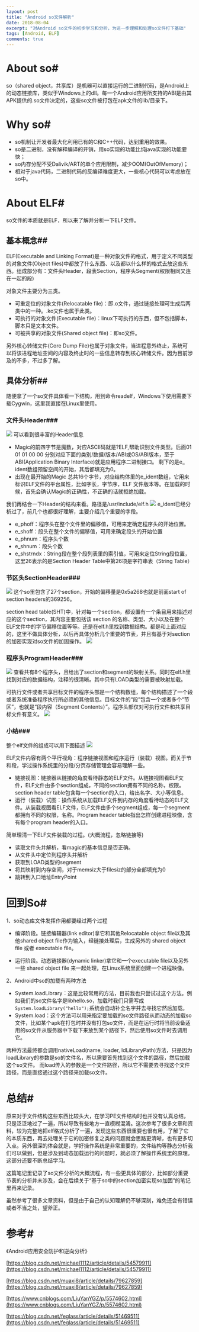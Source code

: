 ```yaml
---
layout: post
title: "Android so文件解析"
date: 2018-08-04
excerpt: "对Android so文件的初步学习和分析，为进一步理解和处理so文件打下基础"
tags: [Android, ELF]
comments: true
---
```


# About so#
so（shared object，共享库）是机器可以直接运行的二进制代码，是Android上的动态链接库，类似于Windows上的dll。每一个Android应用所支持的ABI是由其APK提供的.so文件决定的，这些so文件被打包在apk文件的lib/目录下。
# Why so#

- so机制让开发者最大化利用已有的C和C++代码，达到重用的效果。
- so是二进制，没有解释编译的开销，用so实现的功能比纯java实现的功能要快；
- so内存分配不受Dalivik/ART的单个应用限制，减少OOM(OutOfMemory)；
- 相对于java代码，二进制代码的反编译难度更大，一些核心代码可以考虑放在so中。

# About ELF#
so文件的本质就是ELF，所以来了解并分析一下ELF文件。

##  基本概念##
ELF(Executable and Linking Format)是一种对象文件的格式，用于定义不同类型的对象文件(Object files)中都放了什么东西、以及都以什么样的格式去放这些东西。组成部分有：文件头Header，段表Section，程序头Segment(权限相同又连在一起的段)

对象文件主要分为三类。

- 可重定位的对象文件(Relocatable file)：即.o文件，通过链接处理可生成后两类中的一种。.ko文件也属于此类。
- 可执行的对象文件(Executable file)：linux下可执行的东西，但不包括脚本，脚本只是文本文件。
- 可被共享的对象文件(Shared object file)：即so文件。

另外核心转储文件(Core Dump File)也属于对象文件，当进程意外终止，系统可以将该进程地址空间的内容及终止时的一些信息转存到核心转储文件。因为目前涉及的不多，不过多了解。

##  具体分析##
随便拿了一个so文件具体看一下结构，用到命令readelf，Windows下使用需要下载Cygwin，这里我直接在Linux里使用。

### 文件头Header###
![](https://i.loli.net/2018/08/07/5b69413245734.png)
可以看到很丰富的Header信息

- Magic的前四字节是魔数，对应ASCII码就是?ELF,帮助识别文件类型。后面01 01 01 00 00 分别对应下面的类别/数据/版本/ABI或OS/ABI版本，至于ABI(Application Binary Interface)就是应用程序二进制接口。
剩下的是e_ ident数组预留空间的开始，其后都填充为0。
- 出现在最开始的Magic
总共16个字节，对应结构体里的e_ident数组，它用来标识ELF文件的平台属性，比如字长，字节序，ELF 文件版本等。在加载的时候，首先会确认Magic的正确性，不正确的话就拒绝加载。

我们再结合一下Header的结构来看。路径是/usr/include/elf.h
![](https://i.loli.net/2018/08/07/5b693aa312f44.png)
e_ident已经分析过了，前几个也都很好理解，主要介绍几个重要的字段。

- e_phoff：程序头在整个文件里的偏移值，可用来定确定程序头的开始位置。
- e_shoff：段头在整个文件的偏移值，可用来确定段头的开始位置
- e_phnum：程序头个数
- e_shnum：段头个数
- e_shstrndx：String段在整个段列表里的索引值，可用来定位String段位置，这里26表示的是Section Header Table中第26项是字符串表（String Table）

### 节区头SectionHeader###
![](https://i.loli.net/2018/08/07/5b694f84bb5d8.png)
这个so里包含了27个section，开始的偏移量是0x5a268也就是前面start of section headers的369256。

section head table(SHT)中，针对每一个section，都设置有一个条目用来描述对应的这个section，其内容主要包括该 section 的名称、类型、大小以及在整个ELF文件中的字节偏移位置等等。还是在elf.h里找到数据结构。都是和上面对应的，这里不做具体分析，以后再具体分析几个重要的节表，并且有基于对section的加密实现对so文件的加固操作。
![](https://i.loli.net/2018/08/07/5b6950d314d4a.png)

### 程序头ProgramHeader###
![](https://i.loli.net/2018/08/07/5b695588084be.png)
查看共有8个程序头，且给出了section和segment的映射关系。同时在elf.h里找到对应的数据结构，注释的很清晰。其中只有LOAD类型的需要被映射加载。

可执行文件或者共享目标文件的程序头部是一个结构数组，每个结构描述了一个段或者系统准备程序执行所必须的其他信息。目标文件的“段”包含一个或者多个“节区”，也就是“段内容（Segment Contents）”。程序头部仅对可执行文件和共享目标文件有意义。
![](https://i.loli.net/2018/08/07/5b69551f3d73c.png)

### 小结###
整个elf文件的组成可以用下图描述
![](https://i.loli.net/2018/08/07/5b6960ae22a12.png)

ELF文件内容有两个平行视角：程序链接视图和程序运行（装载）视图。而关于节和段，学过操作系统里的分段/分页存储管理会容易理解一些。

- 链接视图：链接器从链接的角度看待静态的ELF文件。从链接视图看ELF文件，ELF文件由多个section组成，不同的section拥有不同的名称，权限。section header table包含每一个section的入口，给出名字、大小等信息。
- 运行（装载）试图：操作系统从加载ELF文件到内存的角度看待动态的ELF文件。从装载视图看ELF文件，ELF文件由多个segment组成，每一个segment都拥有不同的权限，名称。Program header table指出怎样创建进程映像，含有每个program header的入口。


简单理清一下ELF文件装载的过程。(大概流程，忽略链接等)

- 读取文件头并解析，看magic的基本信息是否正确。
- 从文件头中定位到程序头并解析
- 获取到LOAD类型的segment
- 将其映射到内存空间，对于memsiz大于filesiz的部分全部填充为0
- 跳转到入口地址EntryPoint

# 回到So#
1、so动态库文件发挥作用都要经过两个过程

- 编译阶段。链接编辑器(link editor)拿它和其他Relocatable object file以及其他shared object file作为输入，经链接处理后，生成另外的 shared object file 或者 executable file。

- 运行阶段。动态链接器(dynamic linker)拿它和一个executable file以及另外一些 shared object file 来一起处理，在Linux系统里面创建一个进程映像。

2、Android中so的加载有两种方法

- System.loadLibrary：这是比较常用的方法，目前我也只尝试过这个方法。例如我们的so文件名字是libhello.so，加载时我们只需写成`System.loadLibrary("hello");`系统会自动补全名字并去寻找它然后加载。
- System.load：这个方法可以用来指定要加载的so文件路径从而动态的加载so文件，比如某个apk在打包时并没有打包so文件，而是在运行时将当前设备适用的so文件从服务器中下载下来放到某个路径下，然后使用so文件时去调用它。

两种方法最终都会调用nativeLoad(name, loader, ldLibraryPath)方法，只是因为loadLibrary的参数是so的文件名，所以需要首先找到这个文件的路径，然后加载这个so文件。
而load传入的参数是一个文件路径，所以它不需要去寻找这个文件路径，而是直接通过这个路径来加载so文件。


# 总结#
原来对于文件结构这些东西比较头大，在学习PE文件结构时也并没有认真总结，只是泛泛地过了一遍，所以导致有些地方一直模糊混淆。这次参考了很多文章和资料，较为完整地把elf格式分析了一遍，发现这些东西很重要也很有用，了解了它的本质东西，再去处理关于它的加密修复之类的问题就会思路更清晰，也有更多切入点。另外很深的体会就是，学好操作系统是非常重要的，文件结构等静态分析我们可以做到，但是涉及到动态加载运行的问题时，就必须了解操作系统里的原理。这部分还要不断总结学习。

这篇笔记里记录了so文件分析的大概流程，有一些更具体的部分，比如部分重要节表的分析并未涉及，会在后续关于“基于so中的section加密实现so加固”的笔记里再来记录。

虽然参考了很多文章资料，但是由于自己的认知理解仍不够深刻，难免还会有错误或者不当之处，望斧正。
# 参考#

《Android应用安全防护和逆向分析》

[https://blog.csdn.net/michael1112/article/details/54579911](https://blog.csdn.net/michael1112/article/details/54579911)

[https://blog.csdn.net/muaxi8/article/details/79627859](https://blog.csdn.net/muaxi8/article/details/79627859)

[https://www.cnblogs.com/LiuYanYGZ/p/5574602.html](https://www.cnblogs.com/LiuYanYGZ/p/5574602.html)

[https://blog.csdn.net/feglass/article/details/51469511](https://blog.csdn.net/feglass/article/details/51469511)